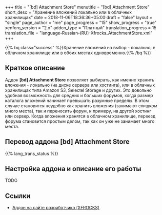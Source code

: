 +++
title = "[bd] Attachment Store"
menutitle = "[bd] Attachment Store"
short_desc = "Хранение вложений локально или в облачных хранилищах"
date = 2018-11-06T18:36:36+05:00
draft = "false"
layout = "single"
page_author = "me"
page_progress = "15"
show_progress = "true"
xenforo_version = "2.x"
addon_type = "Платный"
translation_progress = 15
translation_file = "language-Russian-(RU)-Xfrocks_AttachmentStore.xml"
+++

{{% bq class="success" %}}Хранение вложений на выбор - локально, в облачном хранилище или в обоих местах одновременно.{{% /bq %}}

## Краткое описание

Аддон **[bd] Attachment Store** позволяет выбирать, как именно хранить вложения - локально (на диске сервера или хостинга), или в облачных хранилищах типа Amazon S3, Selectel Storage и других. Это довольно удобная возможность для средних и больших форумов, когда размер каталога вложений начинает превышать разумные пределы. В этом случае становится неудобно как хранить вложения (занимают слишком много места), так и переносить форум, к примеру, на другой хостинг или сервер. Когда вложения хранятся в облачном хранилище, переезд форума становится простым делом, так как он уже не занимает много места.

## Перевод аддона [bd] Attachment Store

{{% lang_trans_status %}}

## Настройка аддона и описание его работы

TODO

## Ссылки

- [Аддон на сайте разработчика (XFROCKS)](https://xfrocks.com/resources/bd-attachment-store-for-xenforo-2-0.35/)

